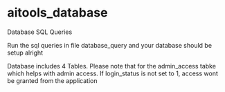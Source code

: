 # aitools_database
Database SQL Queries

Run the sql queries in file database_query and your database should be setup alright


Database includes 4 Tables.
Please note that for the admin_access tabke which helps with admin access. If login_status is not set to 1, access wont be granted from the application
